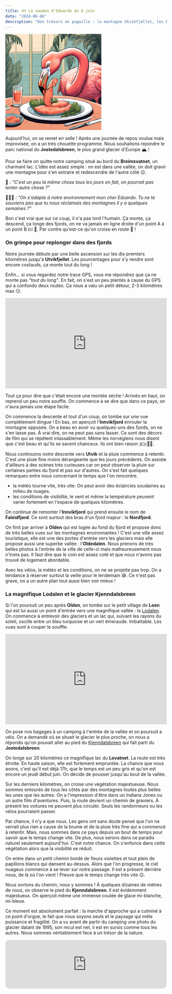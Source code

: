 ```yaml
---
title: 🐟 Le saumon d'Eduardo du 6 juin
date: "2024-06-06"
description: "Des trésors en pagaille : la montagne Utvikfjellet, les bras du Nordfjord, la vallée Lodalen et le glacier Kjenndalsbreen !"
---
```


![Saumon d'Eduardo](../saumon_eduardo.png)

Aujourd'hui, on se remet en selle ! Après une journée de repos voulue mais improvisée, on a un très chouette programme. Nous souhaitons rejoindre le parc national du **Jostedalsbreen**, le plus grand glacier d'Europe 🏔️ ! 

Pour se faire on quitte notre camping situé au bord du **Breimsvatnet**, un charmant lac. L'idée est assez simple : on est dans une vallée, on doit gravir une montagne pour s'en extraire et redescendre de l'autre côté 😉.

🦩 : *"C'est un peu la même chose tous les jours en fait, on pourrait pas tenter autre chose ?"*

💁🏼‍♂️ : *"On s'adapte à notre environnement mon cher Eduardo. Tu ne te souviens pas que tu nous réclamais des montagnes il y a quelques semaines ?"*

Bon c'est vrai que sur ce coup, il n'a pas tord l'humain. Ça monte, ça descend, ça longe des fjords, on ne va jamais en ligne droite d'un point A à un point B ici 🤔. Par contre qu'est-ce qu'on croise en route 🤩 !

### On grimpe pour replonger dans des fjords

Notre journée débute par une belle ascension sur les dix premiers kilomètres jusqu'à **Utvikfjellet**. Les pourcentages pour s'y rendre sont encore costauds, ça monte tout du long !

Enfin... si vous regardez notre trace GPS, vous me répondrez que ça ne monte pas *"tout du long"*. En fait, on s'est un peu plantés à cause du GPS qui a confondu deux routes. Ça nous a valu un petit détour, 2-3 kilomètres max 😏.

<div style="width: 100%; height: 0; position: relative; padding-bottom: 56%;"><iframe src="https://giphy.com/embed/GyoDb07kd4SsDfZIJG" style="top: 0; left: 0; width: 100%; height: 100%; position: absolute; border: 0;" allowfullscreen scrolling="no" allow="encrypted-media;" class="giphy-embed"></iframe></div>

Tout ça pour dire que c'était encore une montée sèche ! Arrivés en haut, on reprend un peu notre souffle. On commence à se dire que dans ce pays, on n'aura jamais une étape facile.

On commence la descente et tout d'un coup, on tombe sur une vue complètement dingue ! En bas, on aperçoit l'**Innvikfjord** enrouler la montagne opposée. On a beau en avoir vu quelques-uns des fjords, on ne s'en lasse pas. À vrai dire, on ne peut pas sans lasser. Ce sont des décors de film qui se répètent inlassablement. Même les norvégiens nous disent que c'est beau et qu'ils se savent chanceux. Ils ont bien raison 🇧🇻👍🏼.

Nous continuons notre descente vers **Utvik** et la pluie commence à retentir. C'est une pluie fine moins dérangeante que les jours précédents. On assiste d'ailleurs à des scènes très curieuses car on peut observer la pluie sur certaines parties du fjord et pas sur d'autres. On s'est fait quelques remarques entre nous concernant le temps que l'on rencontre.

- la météo tourne vite, très vite. On peut avoir des éclaircies soudaines au milieu de nuages.
- les conditions de visibilité, le vent et même la température peuvent varier fortement en l'espace de quelques kilomètres.

On continue de remonter l'**Innvikfjord** qui prend ensuite le nom de **Faleidfjord**. Ce sont surtout des bras d'un fjord majeur : le **Nordfjord**.

On finit par arriver à **Olden** qui est logée au fond du fjord et propose donc de très belles vues sur les montagnes environnantes ! C'est une ville assez touristique, elle est une des portes d'entrée vers les glaciers mais elle propose aussi une superbe vallée : l'**Oldedalen**. Nous prenons de très belles photos à l'entrée de la ville de celle-ci mais malheureusement nous n'irons pas. Il faut dire que le coin est assez coté et que nous n'avons pas trouvé de logement abordable.

Avec les vélos, la météo et les conditions, on ne se projette pas trop. On a tendance à réserver surtout la veille pour le lendemain 😅. Ce n'est pas grave, on a un autre plan tout aussi bien voir mieux !

### La magnifique Lodalen et le glacier Kjenndalsbreen 
Si l'on poursuit un peu après **Olden**, on tombe sur le petit village de **Loen** qui est lui aussi un point d'entrée vers une magnifique vallée : la [Lodalen](https://www.visitnorway.fr/listings/lodalen/212249/). On commence à entrevoir des glaciers et un lac qui, suivant les rayons du soleil, oscille entre un bleu turquoise et un vert émeraude. Imbattable. Les vues sont à couper le souffle.

<div style="width: 100%; height: 0; position: relative; padding-bottom: 56%;"><iframe src="https://giphy.com/embed/uwIKg3USQdPR3I0efD" style="top: 0; left: 0; width: 100%; height: 100%; position: absolute; border: 0;" allowfullscreen scrolling="no" allow="encrypted-media;" class="giphy-embed"></iframe></div>

On pose nos bagages à un camping à l'entrée de la vallée et on poursuit a vélo. On a demandé où se situait le glacier le plus proche, on nous a répondu qu'on pouvait aller au pied du [Kjenndalsbreen](https://www.visitnorway.fr/listings/kjenndalsbreen/212250/) qui fait parti du **Jostedalsbreen**.

On longe sur 20 kilomètres ce magnifique lac du **Lovatnet**. La route est très étroite. En haute saison, elle est fortement empruntée. La chance que nous avons, c'est qu'il est déjà 17h, que le temps est un peu gris et qu'on est encore un jeudi début juin. On décide de pousser jusqu'au bout de la vallée. 

Sur les derniers kilomètres, on croise une végétation majestueuse. Nous sommes entourés de tous les côtés par des montagnes toutes plus belles les unes que les autres. On a l'impression d'être dans un Indiana Jones ou un autre film d'aventures. Puis, la route devient un chemin de graviers. À présent les voitures ne peuvent plus circuler. Seuls les randonneurs ou les vélos pourraient passer.

Par chance, il n'y a que nous. Les gens ont sans doute pensé que l'on ne verrait plus rien a cause de la brume et de la pluie très fine qui a commencé à retentir. Mais, nous sommes dans ce pays depuis un bout de temps pour savoir que le temps change vite. De plus, nous serons dans ce paradis naturel seulement aujourd'hui. C'est notre chance. On s'enfonce dans cette végétation alors que la visibilité se réduit.

On entre dans un petit chemin bordé de fleurs violettes et tout plein de papillons blancs qui dansent au-dessus. Alors que l'on progresse, le ciel nuageux commence à se lever sur notre passage. Il est a présent derrière nous, de là où l'on vient ! Preuve que le temps change très vite 😉.

Nous sortons du chemin, nous y sommes ! À quelques dizaines de mètres de nous, on observe le pied du **Kjenndalsbreen**. Il est évidemment majestueux. On aperçoit même une immense coulée de glace mi-blanche, mi-bleue.

Ce moment est absolument parfait : la marche d'approche qui a culminé à ce point d'orgue, le fait que nous soyons seuls et le paysage qui mêle puissance et fragilité. On a vu avant de partir du camping une photo du glacier datant de 1995, son recul est net, il est en sursis comme tous les autres. Nous sommes véritablement face à un trésor de la nature. 

<iframe style="border-radius:12px" src="https://open.spotify.com/embed/track/55h7vJchibLdUkxdlX3fK7?utm_source=generator" width="100%" height="152" frameBorder="0" allow="autoplay; clipboard-write; encrypted-media; picture-in-picture" loading="lazy"></iframe>
